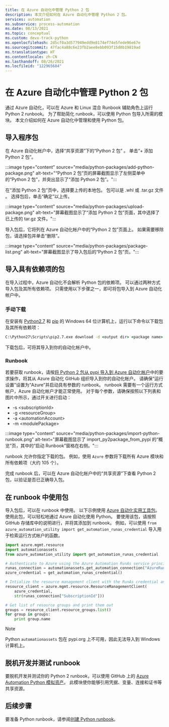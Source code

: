 ```yaml
---
title: 在 Azure 自动化中管理 Python 2 包
description: 本文介绍如何在 Azure 自动化中管理 Python 2 包。
services: automation
ms.subservice: process-automation
ms.date: 08/13/2021
ms.topic: conceptual
ms.custom: devx-track-python
ms.openlocfilehash: 2d5cf0a3d577949edd9e8174ef74e5fede96e67e
ms.sourcegitcommit: 47fac4a88c6e23fb2aee8ebb093f15d8b19819ad
ms.translationtype: HT
ms.contentlocale: zh-CN
ms.lasthandoff: 08/26/2021
ms.locfileid: "122965684"
---
```

# <a name="manage-python-2-packages-in-azure-automation"></a>在 Azure 自动化中管理 Python 2 包

通过 Azure 自动化，可以在 Azure 和 Linux 混合 Runbook 辅助角色上运行 Python 2 runbook。 为了帮助简化 runbook，可以使用 Python 包导入所需的模块。 本文介绍如何在 Azure 自动化中管理和使用 Python 包。

## <a name="import-packages"></a>导入程序包

在 Azure 自动化帐户中，选择“共享资源”下的“Python 2 包” 。 单击“+ 添加 Python 2 包”。

:::image type="content" source="media/python-packages/add-python-package.png" alt-text="“Python 2 包”页的屏幕截图显示了左侧菜单中的“Python 2 包”，并突出显示了“添加 Python 2 包”。":::

在“添加 Python 2 包”页中，选择要上传的本地包。 包可以是 .whl 或 .tar.gz 文件 。 选择包后，单击“确定”以上传。

:::image type="content" source="media/python-packages/upload-package.png" alt-text="屏幕截图显示了“添加 Python 2 包”页面，其中选择了已上传的 tar.gz 文件。":::

导入包后，它将列在 Azure 自动化帐户中的“Python 2 包”页面上。 如果需要移除包，请选择包并单击“删除”。

:::image type="content" source="media/python-packages/package-list.png" alt-text="屏幕截图显示了导入包后的“Python 2 包”页。":::

## <a name="import-packages-with-dependencies"></a>导入具有依赖项的包

在导入过程中，Azure 自动化不会解析 Python 包的依赖项。 可以通过两种方式导入包及其所有依赖项。 只需使用以下步骤之一，即可将包导入到 Azure 自动化帐户中。

### <a name="manually-download"></a>手动下载

在安装有 [Python2.7](https://www.python.org/downloads/release/latest/python2) 和 [pip](https://pip.pypa.io/en/stable/) 的 Windows 64 位计算机上，运行以下命令以下载包及其所有依赖项：

```cmd
C:\Python27\Scripts\pip2.7.exe download -d <output dir> <package name>
```

下载包后，可将其导入到你的自动化帐户中。

### <a name="runbook"></a>Runbook

 若要获取 runbook，请按[将 Python 2 包从 pypi 导入到 Azure 自动化帐户](https://github.com/azureautomation/import-python-2-packages-from-pypi-into-azure-automation-account)中的要求操作，将其从 Azure 自动化 GitHub 组织导入到你的自动化帐户。 请确保“运行设置”设置为“Azure”并启动具有参数的 runbook。 runbook 需要有一个运行方式帐户，Azure 自动化帐户才能正常使用。 对于每个参数，请确保按照以下列表和图片中所示，通过开关进行启动：

* -s \<subscriptionId\>
* -g \<resourceGroup\>
* -a \<automationAccount\>
* -m \<modulePackage\>

:::image type="content" source="media/python-packages/import-python-runbook.png" alt-text="屏幕截图显示了 import_py2package_from_pypi 的“概览”页，其中的“启动 Runbook”窗格在右侧。":::

runbook 允许你指定下载的包。 例如，使用 `Azure` 参数将下载所有 Azure 模块和所有依赖项（大约 105 个）。

完成 runbook 后，可以在 Azure 自动化帐户中的“共享资源”下查看 Python 2 包，以验证是否已正确导入包。 

## <a name="use-a-package-in-a-runbook"></a>在 runbook 中使用包

导入包后，可以在 runbook 中使用。 以下示例使用 [Azure 自动化实用工具包](https://github.com/azureautomation/azure_automation_utility)。 使用此包，可以轻松地通过 Azure 自动化使用 Python。 要使用该包，请按照 GitHub 存储库中的说明进行，并将其添加到 runbook。 例如，可以使用 `from azure_automation_utility import get_automation_runas_credential` 导入用于检索运行方式帐户的函数。

```python
import azure.mgmt.resource
import automationassets
from azure_automation_utility import get_automation_runas_credential

# Authenticate to Azure using the Azure Automation RunAs service principal
runas_connection = automationassets.get_automation_connection("AzureRunAsConnection")
azure_credential = get_automation_runas_credential()

# Intialize the resource management client with the RunAs credential and subscription
resource_client = azure.mgmt.resource.ResourceManagementClient(
    azure_credential,
    str(runas_connection["SubscriptionId"]))

# Get list of resource groups and print them out
groups = resource_client.resource_groups.list()
for group in groups:
    print group.name
```

> [!NOTE]
> Python `automationassets` 包在 pypi.org 上不可用，因此无法导入到 Windows 计算机上。

## <a name="develop-and-test-runbooks-offline"></a>脱机开发并测试 runbook

要脱机开发并测试你的 Python 2 runbook，可以使用 GitHub 上的 [Azure Automation Python 模拟资产](https://github.com/azureautomation/python_emulated_assets)。 此模块使你能够引用凭据、变量、连接和证书等共享资源。

## <a name="next-steps"></a>后续步骤

要准备 Python runbook，请参阅[创建 Python runbook](learn/automation-tutorial-runbook-textual-python2.md)。
